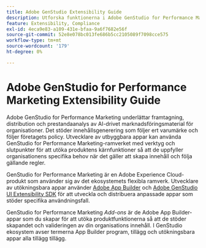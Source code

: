 ```yaml
---
title: Adobe GenStudio Extensibility Guide
description: Utforska funktionerna i Adobe GenStudio for Performance Marketing UI SDK och lär dig hur du skapar utökningsbara program.
feature: Extensibility, Compliance
exl-id: 4eca9e83-a109-431e-bfaa-9a6f7682e56f
source-git-commit: 52e8e078bc013fe686b5cc2105089f7098cce575
workflow-type: tm+mt
source-wordcount: '179'
ht-degree: 0%

---
```


# Adobe GenStudio for Performance Marketing Extensibility Guide

Adobe GenStudio for Performance Marketing underlättar framtagning, distribution och prestandaanalys av AI-drivet marknadsföringsmaterial för organisationer. Det stöder innehållsgenerering som följer ert varumärke och följer företagets policy. Utvecklare av utbyggbara appar kan använda GenStudio for Performance Marketing-ramverket med verktyg och slutpunkter för att utöka produktens kärnfunktioner så att de uppfyller organisationens specifika behov när det gäller att skapa innehåll och följa gällande regler.

GenStudio for Performance Marketing är en Adobe Experience Cloud-produkt som använder sig av det ekosystemets flexibla ramverk. Utvecklare av utökningsbara appar använder [Adobe App Builder](https://developer.adobe.com/app-builder/) och [Adobe GenStudio UI Extensibility SDK](https://github.com/adobe/genstudio-uix-sdk) för att utveckla och distribuera anpassade appar som stöder specifika användningsfall.

GenStudio for Performance Marketing _Add-ons_ är de Adobe App Builder-appar som du skapar för att utöka produktfunktionerna så att de stöder skapandet och valideringen av din organisations innehåll. I GenStudio ekosystem avser termerna App Builder program, tillägg och utökningsbara appar alla tillägg tillägg.
